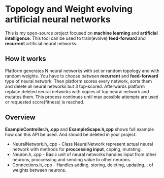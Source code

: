 Topology and Weight evolving artificial neural networks
=======
This is my open-source project focused on **machine learning** and **artificial intelligence**.
This tool can be used to train(evolve) **feed-forward** and **recurrent** artificial neural networks.
## How it works
Platform generates N neural networks with set or random topology and with random weights. You have to choose between
**recurrent** and **feed-forward** type of neural network. Then platform scores every network, sorts them and delete
all neural networks but 3 top-scored. Afterwards platform replace deleted neural networks with copies of top neural network
and mutates them. This process continues until max possible attempts are used or requested score(fitness) is reached.

## Overview
**ExampleController.h,.cpp** and **ExampleScape.h,cpp** shows full example how can this API be used. And should be deleted in your project.

* NeuralNetwork.h,.cpp - Class NeuralNetwork represent actual neural network with methods for **proccessing input**, coping, mutating.
* Neuron.h,.cpp - Basic unit of neural networks handles input from other neurons, proccessing and sending value to other neurons.
* Connections.h,.cpp - Handles adding, storing, deleting, updating... of weights between neurons.
